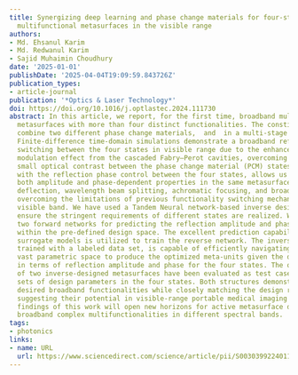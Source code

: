 ```yaml
---
title: Synergizing deep learning and phase change materials for four-state broadband
  multifunctional metasurfaces in the visible range
authors:
- Md. Ehsanul Karim
- Md. Redwanul Karim
- Sajid Muhaimin Choudhury
date: '2025-01-01'
publishDate: '2025-04-04T19:09:59.843726Z'
publication_types:
- article-journal
publication: '*Optics & Laser Technology*'
doi: https://doi.org/10.1016/j.optlastec.2024.111730
abstract: In this article, we report, for the first time, broadband multifunctional
  metasurfaces with more than four distinct functionalities. The constituent meta-atoms
  combine two different phase change materials,  and  in a multi-stage configuration.
  Finite-difference time-domain simulations demonstrate a broadband reflection amplitude
  switching between the four states in visible range due to the enhanced cavity length
  modulation effect from the cascaded Fabry–Perot cavities, overcoming the inherent
  small optical contrast between the phase change material (PCM) states. This, along
  with the reflection phase control between the four states, allows us to incorporate
  both amplitude and phase-dependent properties in the same metasurface — achromatic
  deflection, wavelength beam splitting, achromatic focusing, and broadband absorption,
  overcoming the limitations of previous functionality switching mechanisms for the
  visible band. We have used a Tandem Neural network-based inverse design scheme to
  ensure the stringent requirements of different states are realized. We have used
  two forward networks for predicting the reflection amplitude and phase for a meta-atom
  within the pre-defined design space. The excellent prediction capability of these
  surrogate models is utilized to train the reverse network. The inverse design network,
  trained with a labeled data set, is capable of efficiently navigating through the
  vast parametric space to produce the optimized meta-units given the desired figure-of-merits
  in terms of reflection amplitude and phase for the four states. The optical characteristics
  of two inverse-designed metasurfaces have been evaluated as test cases for two different
  sets of design parameters in the four states. Both structures demonstrate the four
  desired broadband functionalities while closely matching the design requirements,
  suggesting their potential in visible-range portable medical imaging devices. The
  findings of this work will open new horizons for active metasurface design with
  broadband complex multifunctionalities in different spectral bands.
tags:
- photonics
links:
- name: URL
  url: https://www.sciencedirect.com/science/article/pii/S0030399224011885
---
```


